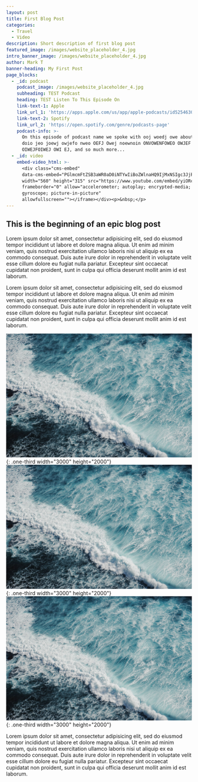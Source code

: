 ```yaml
---
layout: post
title: First Blog Post
categories:
  - Travel
  - Video
description: Short description of first blog post
featured_image: /images/website_placeholder_4.jpg
intro_banner_image: /images/website_placeholder_4.jpg
author: Mark T
banner-heading: My First Post
page_blocks:
  - _id: podcast
    podcast_image: /images/website_placeholder_4.jpg
    subheading: TEST Podcast
    heading: TEST Listen To This Episode On
    link-text-1: Apple
    link_url_1: 'https://apps.apple.com/us/app/apple-podcasts/id525463029'
    link-text-2: Spotify
    link_url_2: 'https://open.spotify.com/genre/podcasts-page'
    podcast-info: >-
      On this episode of podcast name we spoke with ooj woedj owe about aosj
      doio jeo joewj owjefo nweo OEFJ Owej noewnoin ONVOWENFOWEO OWJEF
      OIWEJFOIWEJ OWI EJ, and so much more...
  - _id: video
    embed-video_html: >-
      <div class="cms-embed"
      data-cms-embed="PGlmcmFtZSB3aWR0aD0iNTYwIiBoZWlnaHQ9IjMxNSIgc3JjPSJodHRwczovL3d3dy55b3V0dWJlLmNvbS9lbWJlZC95aU9SY0JRZ2hJayIgZnJhbWVib3JkZXI9IjAiIGFsbG93PSJhY2NlbGVyb21ldGVyOyBhdXRvcGxheTsgZW5jcnlwdGVkLW1lZGlhOyBneXJvc2NvcGU7IHBpY3R1cmUtaW4tcGljdHVyZSIgYWxsb3dmdWxsc2NyZWVuPjwvaWZyYW1lPg=="><iframe
      width="560" height="315" src="https://www.youtube.com/embed/yiORcBQghIk"
      frameborder="0" allow="accelerometer; autoplay; encrypted-media;
      gyroscope; picture-in-picture"
      allowfullscreen=""></iframe></div><p>&nbsp;</p>
---
```


## This is the beginning of an epic blog post

Lorem ipsum dolor sit amet, consectetur adipisicing elit, sed do eiusmod tempor incididunt ut labore et dolore magna aliqua. Ut enim ad minim veniam, quis nostrud exercitation ullamco laboris nisi ut aliquip ex ea commodo consequat. Duis aute irure dolor in reprehenderit in voluptate velit esse cillum dolore eu fugiat nulla pariatur. Excepteur sint occaecat cupidatat non proident, sunt in culpa qui officia deserunt mollit anim id est laborum.

Lorem ipsum dolor sit amet, consectetur adipisicing elit, sed do eiusmod tempor incididunt ut labore et dolore magna aliqua. Ut enim ad minim veniam, quis nostrud exercitation ullamco laboris nisi ut aliquip ex ea commodo consequat. Duis aute irure dolor in reprehenderit in voluptate velit esse cillum dolore eu fugiat nulla pariatur. Excepteur sint occaecat cupidatat non proident, sunt in culpa qui officia deserunt mollit anim id est laborum.

![](/images/website_placeholder_1.jpg){: .one-third width="3000" height="2000"}![](/images/website_placeholder_1.jpg){: .one-third width="3000" height="2000"}![](/images/website_placeholder_1.jpg){: .one-third width="3000" height="2000"}

Lorem ipsum dolor sit amet, consectetur adipisicing elit, sed do eiusmod tempor incididunt ut labore et dolore magna aliqua. Ut enim ad minim veniam, quis nostrud exercitation ullamco laboris nisi ut aliquip ex ea commodo consequat. Duis aute irure dolor in reprehenderit in voluptate velit esse cillum dolore eu fugiat nulla pariatur. Excepteur sint occaecat cupidatat non proident, sunt in culpa qui officia deserunt mollit anim id est laborum.